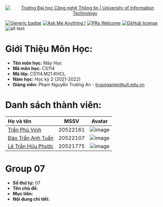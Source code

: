 <!-- Banner -->
<p align="center">
  <a href="https://www.uit.edu.vn/" title="Trường Đại học Công nghệ Thông tin" style="border: none;">
    <img src="https://i.imgur.com/WmMnSRt.png" alt="Trường Đại học Công nghệ Thông tin | University of Information Technology">
  </a>
</p>

[![Generic badge](https://img.shields.io/badge/Status-working-<COLOR>.svg)](https://shields.io/)
[![Ask Me Anything !](https://img.shields.io/badge/Ask%20me-anything-1abc9c.svg)](https://github.com/anhquan075/CS114.L22.KHCL/issues/new)
[![PRs Welcome](https://img.shields.io/badge/PRs-welcome-brightgreen.svg?style=flat-square)](http://makeapullrequest.com)
[![GitHub license](https://img.shields.io/github/license/Naereen/StrapDown.js.svg)](https://github.com/anhquan075/CS114.L22.KHCL/blob/master/LICENSE)
![alt text](https://img.shields.io/badge/Language-Python-green)

# Giới Thiệu Môn Học:
* __Tên môn học:__ Máy Học
* __Mã môn học:__ CS114
* __Mã lớp:__ CS114.M21.KHCL
* __Năm học:__ Học kỳ 2 (2021-2022)
* __Giảng viên:__ Phạm Nguyễn Trường An - <truonganpn@uit.edu.vn>

# Danh sách thành viên:
| Họ và tên      | MSSV | Avatar |
| :---        |    :----:   |          :---: |
| [Trần Phú Vinh](https://github.com/Zrmikstri "Vinh's github")      | 20522161       | ![image](https://user-images.githubusercontent.com/79463278/162102230-a2a4fdd4-a7dd-4375-af9b-5dbbde72b47e.png)  |
| [Đào Trần Anh Tuấn](https://github.com/daotrananhtuan09102002 "Tuấn's github")   | 20522107        | ![image](https://user-images.githubusercontent.com/79463278/162102058-e574d00e-133f-4775-be5f-f377ba21423b.png)      |
| [Lê Trần Hữu Phước](https://github.com/greentealatte2105 "Phước's github") | 20521775 | ![image](https://user-images.githubusercontent.com/79463278/162102133-7621dbd1-862c-4acf-ab98-4e27f4df3c6b.png)|

# Group 07
* __Số thứ tự:__ 07
* __Tên chủ đề:__ 
* __Mục tiên:__ 
* __Nội dung chi tiết:__ 


